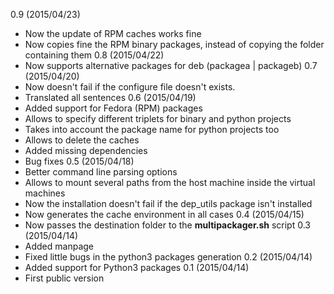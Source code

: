 0.9 (2015/04/23)
 * Now the update of RPM caches works fine
 * Now copies fine the RPM binary packages, instead of copying the folder containing them
0.8 (2015/04/22)
 * Now supports alternative packages for deb (packagea | packageb)
0.7 (2015/04/20)
 * Now doesn't fail if the configure file doesn't exists.
 * Translated all sentences
0.6 (2015/04/19)
 * Added support for Fedora (RPM) packages
 * Allows to specify different triplets for binary and python projects
 * Takes into account the package name for python projects too
 * Allows to delete the caches
 * Added missing dependencies
 * Bug fixes
0.5 (2015/04/18)
 * Better command line parsing options
 * Allows to mount several paths from the host machine inside the virtual machines
 * Now the installation doesn't fail if the dep_utils package isn't installed
 * Now generates the cache environment in all cases
0.4 (2015/04/15)
 * Now passes the destination folder to the **multipackager.sh** script
0.3 (2015/04/14)
 * Added manpage
 * Fixed little bugs in the python3 packages generation
0.2 (2015/04/14)
 * Added support for Python3 packages
0.1 (2015/04/14)
 * First public version
